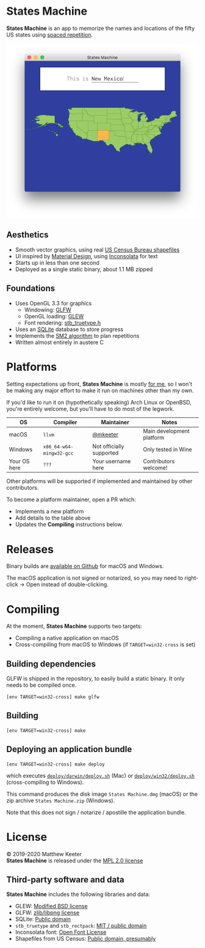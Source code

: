 # States Machine
**States Machine** is an app to memorize the names and locations of the fifty US states
using [spaced repetition](https://en.wikipedia.org/wiki/Spaced_repetition).

![Example](example.png)

## Aesthetics
- Smooth vector graphics, using real [US Census Bureau shapefiles](https://www.census.gov/geographies/mapping-files/time-series/geo/carto-boundary-file.html)
- UI inspired by [Material Design](https://material.io/design/), using [Inconsolata](https://fonts.google.com/specimen/Inconsolata) for text
- Starts up in less than one second
- Deployed as a single static binary, about 1.1 MB zipped

## Foundations
- Uses OpenGL 3.3 for graphics
  - Windowing: [GLFW](https://www.glfw.org/)
  - OpenGL loading: [GLEW](http://glew.sourceforge.net/)
  - Font rendering: [stb_truetype.h](https://github.com/nothings/stb/blob/master/stb_truetype.h)
- Uses an [SQLite](https://www.sqlite.org/index.html) database to store progress
- Implements the [SM2 algorithm](https://www.supermemo.com/en/archives1990-2015/english/ol/sm2) to plan repetitions
- Written almost entirely in austere C

# Platforms
Setting expectations up front,
**States Machine** is mostly [for me](https://www.robinsloan.com/notes/home-cooked-app/),
so I won't be making any major effort to make it
run on machines other than my own.

If you'd like to run it on (hypothetically speaking)
Arch Linux or OpenBSD,
you're entirely welcome,
but you'll have to do most of the legwork.

| OS           | Compiler                 | Maintainer                             | Notes                     |
| -            | -                        | -                                      | -                         |
| macOS        | `llvm`                   | [@mkeeter](https://github.com/mkeeter) | Main development platform |
| Windows      | `x86_64-w64-mingw32-gcc` | Not officially supported               | Only tested in Wine       |
| Your OS here | `???`                    | Your username here                     | Contributors welcome!     |

Other platforms will be supported if implemented and maintained by other contributors.

To become a platform maintainer, open a PR which:
- Implements a new platform
- Add details to the table above
- Updates the **Compiling** instructions below.

# Releases
Binary builds are [available on Github](https://github.com/mkeeter/states-machine/releases)
for macOS and Windows.

The macOS application is not signed or notarized,
so you may need to right-click → Open instead of double-clicking.

# Compiling
At the moment, **States Machine** supports two targets:

- Compiling a native application on macOS
- Cross-compiling from macOS to Windows (if `TARGET=win32-cross` is set)

## Building dependencies
GLFW is shipped in the repository, to easily build a static binary.  It only needs to be compiled once.
```
[env TARGET=win32-cross] make glfw
```

## Building
```
[env TARGET=win32-cross] make
```

## Deploying an application bundle
```
[env TARGET=win32-cross] make deploy
```
which executes [`deploy/darwin/deploy.sh`](https://github.com/mkeeter/states-machine/blob/master/deploy/darwin/deploy.sh)
(Mac) or
[`deploy/win32/deploy.sh`](https://github.com/mkeeter/states-machine/blob/master/deploy/win32/deploy.sh) (cross-compiling to Windows).

This command
produces the disk image `States Machine.dmg` (macOS)
or the zip archive `States Machine.zip` (Windows).

Note that this does not sign / notarize / apostille the application bundle.

# License
© 2019-2020 Matthew Keeter  
**States Machine** is released under the [MPL 2.0 license](https://www.mozilla.org/en-US/MPL/2.0/)

## Third-party software and data
**States Machine** includes the following libraries and data:
- GLEW: [Modified BSD license](https://github.com/mkeeter/states-machine/blob/master/vendor/glew/LICENSE.txt)
- GLFW: [zlib/libpng license](https://github.com/mkeeter/states-machine/blob/master/vendor/glfw/LICENSE.md)
- SQLite: [Public domain](https://www.sqlite.org/copyright.html)
- `stb_truetype` and `stb_rectpack`: [MIT / public domain](https://github.com/mkeeter/states-machine/blob/master/vendor/stb/stb_truetype.h#L4975-L5009)
- Inconsolata font: [Open Font License](http://scripts.sil.org/cms/scripts/page.php?site_id=nrsi&id=OFL_web)
- Shapefiles from US Census: [Public domain, presumably](https://en.wikipedia.org/wiki/Copyright_status_of_works_by_the_federal_government_of_the_United_States)
